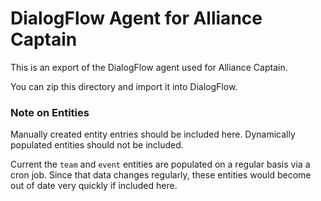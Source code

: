 # DialogFlow Agent for Alliance Captain
This is an export of the DialogFlow agent used for Alliance Captain.

You can zip this directory and import it into DialogFlow.

### Note on Entities
Manually created entity entries should be included here.
Dynamically populated entities should not be included.

Current the `team` and `event` entities are populated on a regular basis via a cron job.
Since that data changes regularly, these entities would become out of date very quickly if included here.